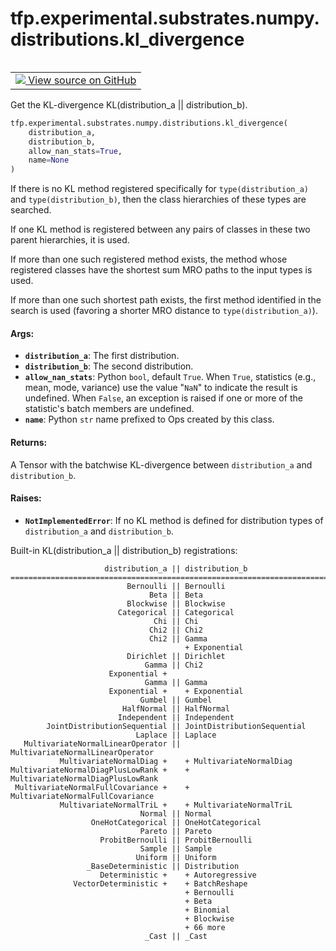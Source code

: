 <div itemscope itemtype="http://developers.google.com/ReferenceObject">
<meta itemprop="name" content="tfp.experimental.substrates.numpy.distributions.kl_divergence" />
<meta itemprop="path" content="Stable" />
</div>

# tfp.experimental.substrates.numpy.distributions.kl_divergence


<table class="tfo-notebook-buttons tfo-api" align="left">

<td>
  <a target="_blank" href="https://github.com/tensorflow/probability/blob/master/tensorflow_probability/python/experimental/substrates/numpy/distributions/kullback_leibler.py">
    <img src="https://www.tensorflow.org/images/GitHub-Mark-32px.png" />
    View source on GitHub
  </a>
</td></table>



Get the KL-divergence KL(distribution_a || distribution_b).

``` python
tfp.experimental.substrates.numpy.distributions.kl_divergence(
    distribution_a,
    distribution_b,
    allow_nan_stats=True,
    name=None
)
```



<!-- Placeholder for "Used in" -->

If there is no KL method registered specifically for `type(distribution_a)`
and `type(distribution_b)`, then the class hierarchies of these types are
searched.

If one KL method is registered between any pairs of classes in these two
parent hierarchies, it is used.

If more than one such registered method exists, the method whose registered
classes have the shortest sum MRO paths to the input types is used.

If more than one such shortest path exists, the first method
identified in the search is used (favoring a shorter MRO distance to
`type(distribution_a)`).

#### Args:


* <b>`distribution_a`</b>: The first distribution.
* <b>`distribution_b`</b>: The second distribution.
* <b>`allow_nan_stats`</b>: Python `bool`, default `True`. When `True`,
  statistics (e.g., mean, mode, variance) use the value "`NaN`" to
  indicate the result is undefined. When `False`, an exception is raised
  if one or more of the statistic's batch members are undefined.
* <b>`name`</b>: Python `str` name prefixed to Ops created by this class.


#### Returns:

A Tensor with the batchwise KL-divergence between `distribution_a`
and `distribution_b`.



#### Raises:


* <b>`NotImplementedError`</b>: If no KL method is defined for distribution types
  of `distribution_a` and `distribution_b`.

Built-in KL(distribution_a || distribution_b) registrations:

```text
                     distribution_a || distribution_b
==========================================================================
                          Bernoulli || Bernoulli
                               Beta || Beta
                          Blockwise || Blockwise
                        Categorical || Categorical
                                Chi || Chi
                               Chi2 || Chi2
                               Chi2 || Gamma
                                       + Exponential
                          Dirichlet || Dirichlet
                              Gamma || Chi2
                      Exponential +    
                              Gamma || Gamma
                      Exponential +    + Exponential
                             Gumbel || Gumbel
                         HalfNormal || HalfNormal
                        Independent || Independent
        JointDistributionSequential || JointDistributionSequential
                            Laplace || Laplace
   MultivariateNormalLinearOperator || MultivariateNormalLinearOperator
           MultivariateNormalDiag +    + MultivariateNormalDiag
MultivariateNormalDiagPlusLowRank +    + MultivariateNormalDiagPlusLowRank
 MultivariateNormalFullCovariance +    + MultivariateNormalFullCovariance
           MultivariateNormalTriL +    + MultivariateNormalTriL
                             Normal || Normal
                  OneHotCategorical || OneHotCategorical
                             Pareto || Pareto
                    ProbitBernoulli || ProbitBernoulli
                             Sample || Sample
                            Uniform || Uniform
                 _BaseDeterministic || Distribution
                    Deterministic +    + Autoregressive
              VectorDeterministic +    + BatchReshape
                                       + Bernoulli
                                       + Beta
                                       + Binomial
                                       + Blockwise
                                       + 66 more
                              _Cast || _Cast
```
